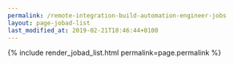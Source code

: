 ```yaml
---
permalink: /remote-integration-build-automation-engineer-jobs
layout: page-jobad-list
last_modified_at: 2019-02-21T18:46:44+0100
---
```

{% include render_jobad_list.html permalink=page.permalink %}

